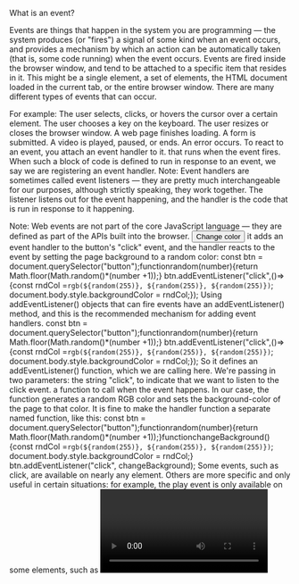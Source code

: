 What is an event?

Events are things that happen in the system you are programming — the system produces (or "fires") a signal of some kind when an event occurs, and provides a mechanism by which an action can be automatically taken (that is, some code running) when the event occurs. Events are fired inside the browser window, and tend to be attached to a specific item that resides in it. This might be a single element, a set of elements, the HTML document loaded in the current tab, or the entire browser window. There are many different types of events that can occur.

For example:
The user selects, clicks, or hovers the cursor over a certain element.
The user chooses a key on the keyboard.
The user resizes or closes the browser window.
A web page finishes loading.
A form is submitted.
A video is played, paused, or ends.
An error occurs.
To react to an event, you attach an event handler to it.
that runs when the event fires. When such a block of code is defined to run in response to an event, we say we are registering an event handler. Note: Event handlers are sometimes called event listeners — they are pretty much interchangeable for our purposes, although strictly speaking, they work together. The listener listens out for the event happening, and the handler is the code that is run in response to it happening.

Note: Web events are not part of the core JavaScript language — they are defined as part of the APIs built into the browser.
<button>Change color</button>
it adds an event handler to the button's "click" event, and the handler reacts to the event by setting the page background to a random color:
const btn = document.querySelector("button");functionrandom(number){return Math.floor(Math.random()\*(number +1));} btn.addEventListener("click",()=>{const rndCol =`rgb(${random(255)}, ${random(255)}, ${random(255)})`; document.body.style.backgroundColor = rndCol;});
Using addEventListener()
objects that can fire events have an addEventListener() method, and this is the recommended mechanism for adding event handlers.
const btn = document.querySelector("button");functionrandom(number){return Math.floor(Math.random()\*(number +1));} btn.addEventListener("click",()=>{const rndCol =`rgb(${random(255)}, ${random(255)}, ${random(255)})`; document.body.style.backgroundColor = rndCol;});
So it defines an addEventListener() function, which we are calling here. We're passing in two parameters:
the string "click", to indicate that we want to listen to the click event.
a function to call when the event happens. In our case, the function generates a random RGB color and sets the background-color of the page <body> to that color.
It is fine to make the handler function a separate named function, like this:
const btn = document.querySelector("button");functionrandom(number){return Math.floor(Math.random()\*(number +1));}functionchangeBackground(){const rndCol =`rgb(${random(255)}, ${random(255)}, ${random(255)})`; document.body.style.backgroundColor = rndCol;} btn.addEventListener("click", changeBackground);
Some events, such as click, are available on nearly any element. Others are more specific and only useful in certain situations: for example, the play event is only available on some elements, such as <video>.
Removing listeners
If you've added an event handler using addEventListener(), you can remove it again using the removeEventListener() method. For example, this would remove the changeBackground() event handler:
btn.removeEventListener("click", changeBackground);
Adding multiple listeners for a single event
By making more than one call to addEventListener(), providing different handlers, you can have multiple handlers for a single event:
myElement.addEventListener("click", functionA); myElement.addEventListener("click", functionB
Both functions would now run when the element is clicked.
Other event listener mechanisms
We recommend that you use addEventListener() to register event handlers. It's the most powerful method and scales best with more complex programs. However, there are two other ways of registering event handlers that you might see: event handler properties and inline event handlers.
Event handler properties
Objects (such as buttons) that can fire events also usually have properties whose name is on followed by the name of the event. For example, elements have a property onclick. This is called an event handler property.
const btn = document.querySelector("button");functionrandom(number){return Math.floor(Math.random()\*(number +1));} btn.onclick=()=>{const rndCol =`rgb(${random(255)}, ${random(255)}, ${random(255)})`; document.body.style.backgroundColor = rndCol;};
You can also set the handler property to a named function:
const btn = document.querySelector("button");functionrandom(number){return Math.floor(Math.random()\*(number +1));}functionbgChange(){const rndCol =`rgb(${random(255)}, ${random(255)}, ${random(255)})`; document.body.style.backgroundColor = rndCol;} btn.onclick = bgChange;
With event handler properties, you can't add more than one handler for a single event. For example, you can call addEventListener('click', handler) on an element multiple times, with different functions specified in the second argument:
element.addEventListener("click", function1); element.addEventListener("click", function2)
This is impossible with event handler properties because any subsequent attempts to set the property will overwrite earlier ones:
element.onclick = function1; element.onclick = function2;
Inline event handlers — don't use these
You might also see a pattern like this in your code:
<buttononclick="bgChange()">Press me</button>
functionbgChange(){const rndCol =`rgb(${random(255)}, ${random(255)}, ${random(255)})`; document.body.style.backgroundColor = rndCol;}
the attribute value is literally the JavaScript code you want to run when the event occurs. The above example invokes a function defined inside a <script> element on the same page, but you could also insert JavaScript directly inside the attribute, for example:
<buttononclick="alert('Hello, this is my old-fashioned event handler!');"> Press me </button>
You can find HTML attribute equivalents for many of the event handler properties; however, you shouldn't use these they are considered bad practice. It might seem easy to use an event handler attribute if you are doing something really quick, but they quickly become unmanageable and inefficient.
You should never use the HTML event handler attributes — those are outdated, and using them is bad practice.
Event objects
Sometimes, inside an event handler function, you'll see a parameter specified with a name such as event, evt, or e. This is called the event object, and it is automatically passed to event handlers to provide extra features and information.
const btn = document.querySelector("button");functionrandom(number){return Math.floor(Math.random()\*(number +1));}functionbgChange(e){const rndCol =`rgb(${random(255)}, ${random(255)}, ${random(255)})`; e.target.style.backgroundColor = rndCol; console.log(e);} btn.addEventListener("click", bgChange);
Here you can see we are including an event object, e, in the function, and in the function setting a background color style on e.target — which is the button itself. The target property of the event object is always a reference to the element the event occurred upon. So, in this example, we are setting a random background color on the button, not the page.
Note: You can use any name you like for the event object — you just need to choose a name that you can then use to reference it inside the event handler function. e/evt/event is most commonly used by developers because they are short and easy to remember. It's always good to be consistent — with yourself, and with others if possible.
Preventing default behavior
Sometimes, you'll come across a situation where you want to prevent an event from doing what it does by default.
for example, a custom registration form. When you fill in the details and click the submit button, the natural behavior is for the data to be submitted to a specified page on the server for processing, and the browser to be redirected to a "success message" page
The trouble comes when the user has not submitted the data correctly — as a developer, you want to prevent the submission to the server and give an error message saying what's wrong and what needs to be done to put things right.
First, a simple HTML form that requires you to enter your first and last name:

<form><div><labelfor="fname">First name: </label><inputid="fname"type="text"/></div><div><labelfor="lname">Last name: </label><inputid="lname"type="text"/></div><div><inputid="submit"type="submit"/></div></form><p></p>
 Now some JavaScript — here we implement a very simple check inside a handler for the submit event (the submit event is fired on a form when it is submitted) that tests whether the text fields are empty. If they are, we call the preventDefault() function on the event object — which stops the form submission — and then display an error message in the paragraph below our form to tell the user what's wrong:
const form = document.querySelector("form");const fname = document.getElementById("fname");const lname = document.getElementById("lname");const para = document.querySelector("p"); form.addEventListener("submit",(e)=>{if(fname.value ===""|| lname.value ===""){ e.preventDefault(); para.textContent ="You need to fill in both names!";}});
Obviously, this is pretty weak form validation — it wouldn't stop the user from validating the form with spaces or numbers entered into the fields, for example — but it is OK for example purposes.
Event bubbling
Event bubbling describes how the browser handles events targeted at nested elements.
Setting a listener on a parent element
<divid="container"><button>Click me!</button></div><preid="output"></pre>
 inside another element, a <div> element. We say that the <div> element here is the parent of the element it contains. What happens if we add a click event handler to the parent, then click the button?
const output = document.querySelector("#output");functionhandleClick(e){ output.textContent +=`You clicked on a ${e.currentTarget.tagName} element\n`;}const container = document.querySelector("#container"); container.addEventListener("click", handleClick);
You'll see that the parent fires a click event when the user clicks the button:

You clicked on a DIV element

This makes sense: the button is inside the <div>, so when you click the button you're also implicitly clicking the element it is inside.
Bubbling example

What happens if we add event listeners to the button and the parent?

<body><divid="container"><button>Click me!</button></div><preid="output"></pre></body>
 try adding click event handlers to the button, its parent (the <div>), and the <body> element that contains both of them:
const output = document.querySelector("#output");functionhandleClick(e){ output.textContent +=`You clicked on a ${e.currentTarget.tagName} element\n`;}const container = document.querySelector("#container");const button = document.querySelector("button"); document.body.addEventListener("click", handleClick); container.addEventListener("click", handleClick); button.addEventListener("click", handleClick);
You'll see that all three elements fire a click event when the user clicks the button:

You clicked on a BUTTON element
You clicked on a DIV element
You clicked on a BODY element

    the click on the button fires first
    followed by the click on its parent (the <div> element)
    followed by the <div> element's parent (the <body> element).

We describe this by saying that the event bubbles up from the innermost element that was clicked.

This behavior can be useful and can also cause unexpected problems.
Video player example

In this example our page contains a video, which is hidden initially, and a button labeled "Display video". We want the following interaction:

    When the user clicks the "Display video" button, show the box containing the video, but don't start playing the video yet.
    When the user clicks on the video, start playing the video.
    When the user clicks anywhere in the box outside the video, hide the box.

The HTML looks like this:
<button>Display video</button><divclass="hidden"><video><sourcesrc=""type="video/webm"/><p> Your browser doesn't support HTML video. Here is a <ahref="rabbit320.mp4">link to the video</a> instead. </p></video></div>
a <div> element which initially has a class="hidden" attribute
We're using CSS to hide elements with the "hidden" class set.
const btn = document.querySelector("button");const box = document.querySelector("div");const video = document.querySelector("video"); btn.addEventListener("click",()=> box.classList.remove("hidden")); video.addEventListener("click",()=> video.play()); box.addEventListener("click",()=> box.classList.add("hidden"));
This adds three 'click' event listeners:

    one on the <button>, which shows the <div> that contains the <video>
    one on the <video>, which starts playing the video
    one on the <div>, which hides the video

You should see that when you click the button, the box and the video it contains are shown. But then when you click the video, the video starts to play, but the box is hidden again!

The video is inside the <div> — it is part of it — so clicking the video runs both the event handlers, causing this behavior.
Fixing the problem with stopPropagation()

As we saw in the last section, event bubbling can sometimes create problems, but there is a way to prevent it. The Event object has a function available on it called stopPropagation() which, when called inside an event handler, prevents the event from bubbling up to any other elements.
We can fix our current problem by changing the JavaScript to this:
const btn = document.querySelector("button");const box = document.querySelector("div");const video = document.querySelector("video"); btn.addEventListener("click",()=> box.classList.remove("hidden")); video.addEventListener("click",(event)=>{ event.stopPropagation(); video.play();}); box.addEventListener("click",()=> box.classList.add("hidden"));
All we're doing here is calling stopPropagation() on the event object in the handler for the <video> element's 'click' event. This will stop that event from bubbling up to the box
Event capture

An alternative form of event propagation is event capture. This is like event bubbling but the order is reversed: so instead of the event firing first on the innermost element targeted, and then on successively less nested elements, the event fires first on the least nested element, and then on successively more nested elements, until the target is reached.

Event capture is disabled by default. To enable it you have to pass the capture option in addEventListener().

<body><divid="container"><button>Click me!</button></div><preid="output"></pre></body>
const output = document.querySelector("#output");functionhandleClick(e){ output.textContent +=`You clicked on a ${e.currentTarget.tagName} element\n`;}const container = document.querySelector("#container");const button = document.querySelector("button"); document.body.addEventListener("click", handleClick,{capture:true}); container.addEventListener("click", handleClick,{capture:true}); button.addEventListener("click", handleClick);
In this case, the order of messages is reversed: the <body> event handler fires first, followed by the <div> event handler, followed by the <button> event handler:

You clicked on a BODY element
You clicked on a DIV element
You clicked on a BUTTON element

Why bother with both capturing and bubbling? In the bad old days, when browsers were much less cross-compatible than now, Netscape only used event capturing, and Internet Explorer used only event bubbling. When the W3C decided to try to standardize the behavior and reach a consensus, they ended up with this system that included both, which is what modern browsers implement.
By default almost all event handlers are registered in the bubbling phase, and this makes more sense most of the time.
Event delegation

In the last section, we looked at a problem caused by event bubbling and how to fix it. Event bubbling isn't just annoying, though: it can be very useful. In particular, it enables event delegation. In this practice, when we want some code to run when the user interacts with any one of a large number of child elements, we set the event listener on their parent and have events that happen on them bubble up to their parent rather than having to set the event listener on every child individually.
Let's go back to our first example, where we set the background color of the whole page when the user clicked a button. Suppose that instead, the page is divided into 16 tiles, and we want to set each tile to a random color when the user clicks that tile.
<divid="container"><divclass="tile"></div><divclass="tile"></div><divclass="tile"></div><divclass="tile"></div><divclass="tile"></div><divclass="tile"></div><divclass="tile"></div><divclass="tile"></div><divclass="tile"></div><divclass="tile"></div><divclass="tile"></div><divclass="tile"></div><divclass="tile"></div><divclass="tile"></div><divclass="tile"></div><divclass="tile"></div></div>
We have a little CSS, to set the size and position of the tiles:
.tile{height: 100px;width: 25%;float: left;}
Now in JavaScript, we could add a click event handler for every tile. But a much simpler and more efficient option is to set the click event handler on the parent, and rely on event bubbling to ensure that the handler is executed when the user clicks on a tile:
functionrandom(number){return Math.floor(Math.random()\* number);}functionbgChange(){const rndCol =`rgb(${random(255)}, ${random(255)}, ${random(255)})`;return rndCol;}const container = document.querySelector("#container"); container.addEventListener("click",(event)=>{ event.target.style.backgroundColor =bgChange();});
Note: In this example, we're using event.target to get the element that was the target of the event (that is, the innermost element). If we wanted to access the element that handled this event (in this case the container) we could use event.currentTarget.
It's not just web pages
You can also use JavaScript to build cross-browser add-ons — browser functionality enhancements — using a technology called WebExtensions. The event model is similar to the web events model, but a bit different
